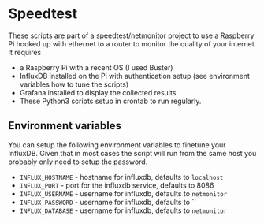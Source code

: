 # Speedtest

These scripts are part of a speedtest/netmonitor project to use a Raspberry Pi hooked up with ethernet to a router to monitor the quality of your internet. It requires

- a Raspberry Pi with a recent OS (I used Buster)
- InfluxDB installed on the Pi with authentication setup (see environment variables how to tune the scripts)
- Grafana installed to display the collected results
- These Python3 scripts setup in crontab to run regularly.


## Environment variables

You can setup the following environment variables to finetune your InfluxDB. Given that in most cases the script will run from the same host you probably only need to setup the password.

- `INFLUX_HOSTNAME` - hostname for influxdb, defaults to `localhost`
- `INFLUX_PORT` - port for the influxdb service, defaults to 8086
- `INFLUX_USERNAME` - username for influxdb, defaults to `netmonitor`
- `INFLUX_PASSWORD` - username for influxdb, defaults to ``
- `INFLUX_DATABASE` - username for influxdb, defaults to `netmonitor`

